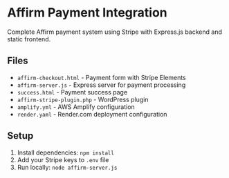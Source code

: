 # Affirm Payment Integration

Complete Affirm payment system using Stripe with Express.js backend and static frontend.

## Files
- `affirm-checkout.html` - Payment form with Stripe Elements
- `affirm-server.js` - Express server for payment processing
- `success.html` - Payment success page
- `affirm-stripe-plugin.php` - WordPress plugin
- `amplify.yml` - AWS Amplify configuration
- `render.yaml` - Render.com deployment configuration

## Setup
1. Install dependencies: `npm install`
2. Add your Stripe keys to `.env` file
3. Run locally: `node affirm-server.js`